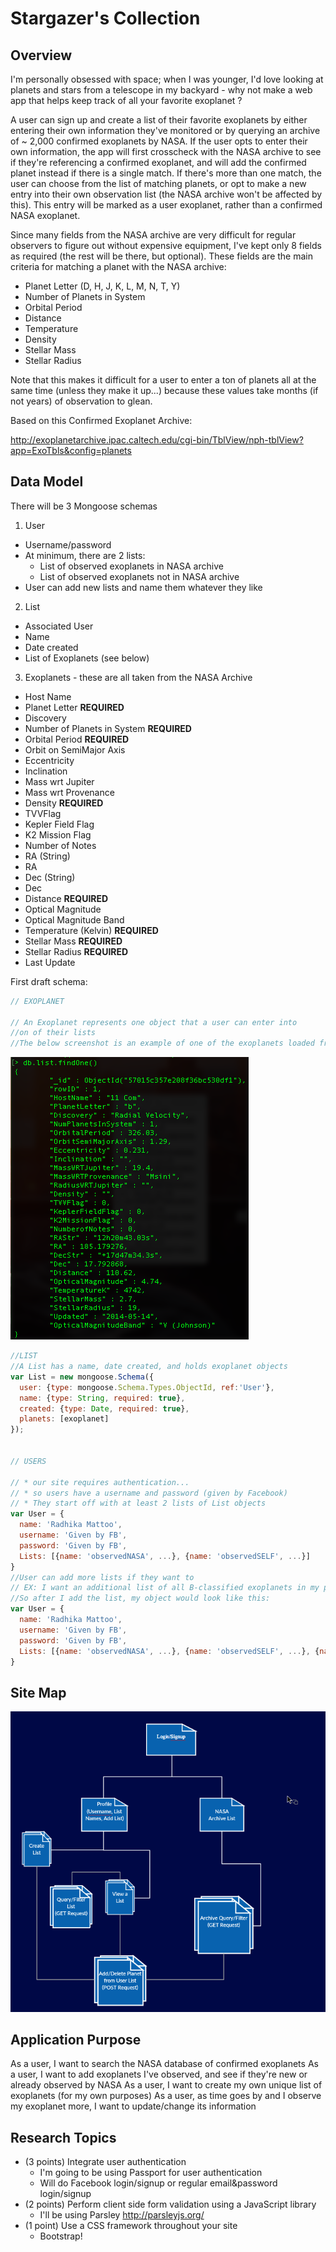 
# Stargazer's Collection

## Overview

I'm personally obsessed with space; when I was younger, I'd love looking at planets and stars from a telescope in my backyard - why not make a web app that helps keep track of all your favorite exoplanet ?

A user can sign up and create a list of their favorite exoplanets by either entering their own information they've monitored or by querying an archive of ~ 2,000 confirmed exoplanets by NASA. If the user opts to enter their own information, the app will first crosscheck with the NASA archive to see if they're referencing a confirmed exoplanet, and will add the confirmed planet instead if there is a single match. If there's more than one match, the user can choose from the list of matching planets, or opt to make a new entry into their own observation list (the NASA archive won't be affected by this). This entry will be marked as a user exoplanet, rather than a confirmed NASA exoplanet.

Since many fields from the NASA archive are very difficult for regular observers to figure out without expensive equipment, I've kept only 8 fields as required (the rest will be there, but optional). These fields are the main criteria for matching a planet with the NASA archive:

* Planet Letter (D, H, J, K, L, M, N, T, Y)
* Number of Planets in System
* Orbital Period
* Distance
* Temperature
* Density
* Stellar Mass
* Stellar Radius

Note that this makes it difficult for a user to enter a ton of planets all at the same time (unless they make it up...) because these values take months (if not years) of observation to glean.


Based on this Confirmed Exoplanet Archive:

http://exoplanetarchive.ipac.caltech.edu/cgi-bin/TblView/nph-tblView?app=ExoTbls&config=planets



## Data Model

There will be 3 Mongoose schemas

1. User
  * Username/password
  * At minimum, there are 2 lists:
    * List of observed exoplanets in NASA archive
    * List of observed exoplanets not in NASA archive
  * User can add new lists and name them whatever they like
2. List
  * Associated User
  * Name
  * Date created
  * List of Exoplanets (see below)
3. Exoplanets - these are all taken from the NASA Archive
  * Host Name
  * Planet Letter **REQUIRED**
  * Discovery
  * Number of Planets in System **REQUIRED**
  * Orbital Period **REQUIRED**
  * Orbit on SemiMajor Axis
  * Eccentricity
  * Inclination
  * Mass wrt Jupiter
  * Mass wrt Provenance
  * Density **REQUIRED**
  * TVVFlag
  * Kepler Field Flag
  * K2 Mission Flag
  * Number of Notes
  * RA (String)
  * RA
  * Dec (String)
  * Dec
  * Distance **REQUIRED**
  * Optical Magnitude
  * Optical Magnitude Band
  * Temperature (Kelvin) **REQUIRED**
  * Stellar Mass **REQUIRED**
  * Stellar Radius **REQUIRED**
  * Last Update



First draft schema:

```javascript
// EXOPLANET

// An Exoplanet represents one object that a user can enter into
//on of their lists
//The below screenshot is an example of one of the exoplanets loaded from NASA's exoplanet archive
```
![list create](documentation/exoplanets.png)
```javascript
//LIST
//A List has a name, date created, and holds exoplanet objects
var List = new mongoose.Schema({
  user: {type: mongoose.Schema.Types.ObjectId, ref:'User'},
  name: {type: String, required: true},
  created: {type: Date, required: true},
  planets: [exoplanet]
});


// USERS

// * our site requires authentication...
// * so users have a username and password (given by Facebook)
// * They start off with at least 2 lists of List objects
var User = {
  name: 'Radhika Mattoo',
  username: 'Given by FB',
  password: 'Given by FB',
  Lists: [{name: 'observedNASA', ...}, {name: 'observedSELF', ...}]
}
//User can add more lists if they want to
// EX: I want an additional list of all B-classified exoplanets in my profile, because they're my favorite
//So after I add the list, my object would look like this:
var User = {
  name: 'Radhika Mattoo',
  username: 'Given by FB',
  password: 'Given by FB',
  Lists: [{name: 'observedNASA', ...}, {name: 'observedSELF', ...}, {name:'BPlanets', ...}]
}


```

## Site Map

![list create](documentation/SiteMap.png)

## Application Purpose

As a user, I want to search the NASA database of confirmed exoplanets
As a user, I want to add exoplanets I've observed, and see if they're new or already observed by NASA
As a user, I want to create my own unique list of exoplanets (for my own purposes)
As a user, as time goes by and I observe my exoplanet more, I want to update/change its information


## Research Topics


* (3 points) Integrate user authentication
    * I'm going to be using Passport for user authentication
    * Will do Facebook login/signup or regular email&password login/signup
* (2 points) Perform client side form validation using a JavaScript library
    * I'll be using Parsley http://parsleyjs.org/
* (1 point) Use a CSS framework throughout your site
    * Bootstrap!

